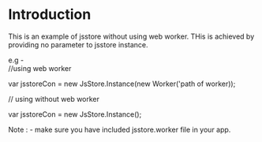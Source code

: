 # Introduction

This is an example of jsstore without using web worker. THis is achieved by providing no parameter to jsstore instance.

e.g -  
//using web worker

var jsstoreCon = new JsStore.Instance(new Worker('path of worker));

// using without web worker

var jsstoreCon = new JsStore.Instance();

Note : - make sure you have included jsstore.worker file in your app.
